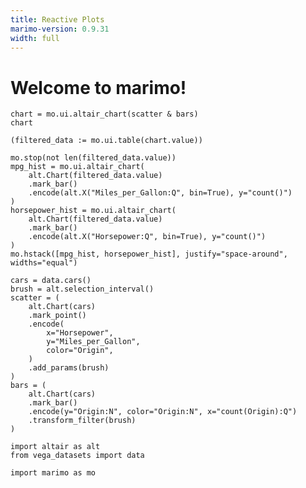 ```yaml
---
title: Reactive Plots
marimo-version: 0.9.31
width: full
---
```


# Welcome to marimo!

```{.python.marimo}
chart = mo.ui.altair_chart(scatter & bars)
chart
```

```{.python.marimo}
(filtered_data := mo.ui.table(chart.value))
```

```{.python.marimo}
mo.stop(not len(filtered_data.value))
mpg_hist = mo.ui.altair_chart(
    alt.Chart(filtered_data.value)
    .mark_bar()
    .encode(alt.X("Miles_per_Gallon:Q", bin=True), y="count()")
)
horsepower_hist = mo.ui.altair_chart(
    alt.Chart(filtered_data.value)
    .mark_bar()
    .encode(alt.X("Horsepower:Q", bin=True), y="count()")
)
mo.hstack([mpg_hist, horsepower_hist], justify="space-around", widths="equal")
```

```{.python.marimo}
cars = data.cars()
brush = alt.selection_interval()
scatter = (
    alt.Chart(cars)
    .mark_point()
    .encode(
        x="Horsepower",
        y="Miles_per_Gallon",
        color="Origin",
    )
    .add_params(brush)
)
bars = (
    alt.Chart(cars)
    .mark_bar()
    .encode(y="Origin:N", color="Origin:N", x="count(Origin):Q")
    .transform_filter(brush)
)
```

```{.python.marimo}
import altair as alt
from vega_datasets import data
```

```{.python.marimo}
import marimo as mo
```